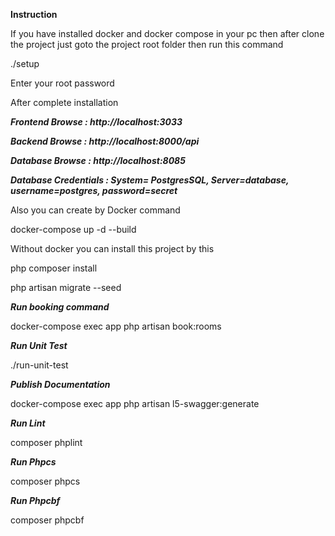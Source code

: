 
**Instruction**

If you have installed docker and docker compose  in your pc
then after clone the project just goto the project root folder then run this command

./setup

Enter your root password 

After complete installation


***Frontend Browse :  http://localhost:3033***

***Backend Browse :  http://localhost:8000/api***

***Database Browse :  http://localhost:8085***

***Database Credentials :  System= PostgresSQL, Server=database,  username=postgres,  password=secret*** 




Also you can create by Docker command
 
 docker-compose up -d --build

Without docker you can install this project by this 
 
php composer install

php artisan migrate --seed


***Run booking command***

docker-compose exec app php artisan book:rooms

***Run Unit Test***

./run-unit-test

***Publish Documentation***

docker-compose exec app php artisan l5-swagger:generate

***Run Lint***

composer phplint

***Run Phpcs***

composer phpcs

***Run Phpcbf***

composer phpcbf
